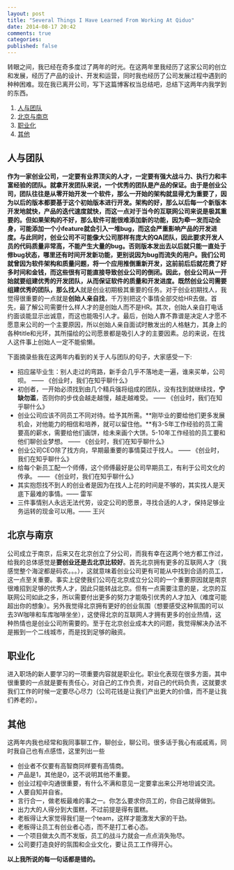 ```yaml
---
layout: post
title: "Several Things I Have Learned From Working At Qiduo"
date: 2014-08-17 20:42
comments: true
categories:
published: false
---
```


转眼之间，我已经在奇多度过了两年的时光。在这两年里我经历了这家公司的创立和发展，经历了产品的设计、开发和运营，同时我也经历了公司发展过程中遇到的种种困难。现在我已离开公司，写下这篇博客权当总结吧，总结下这两年内我学到的东西。

1. [人与团队](#people_and_team)
2. [北京与南京](#beijing_and_nanjing)
3. [职业化](#professional)
4. [其他](#others)
<!-- more -->

## <a id="people_and_team"></a>人与团队
**作为一家创业公司，一定要有业界顶尖的人才，一定要有强大战斗力、执行力和丰富经验的团队。**就拿开发团队来说，一个优秀的团队是产品的保证。由于是创业公司，团队往往是从零开始开发一个软件，那么一开始的架构就显得尤为重要了，因为以后的版本都要基于这个初始版本进行开发。架构的好，那么以后每一个新版本开发地就快，产品的迭代速度就快，而这一点对于当今的互联网公司来说是极其重要的。但如果架构的不好，那么软件可能很难添加新的功能，因为牵一发而动全身，可能添加一个小feature就会引入一堆bug，而这会严重影响产品的开发进度。与此同时，创业公司不可能像大公司那样有庞大的QA团队，因此要求开发人员的代码质量非常高，不能产生大量的bug。否则版本发出去以后就只能一直处于修bug状态，哪里还有时间开发新功能，更别说因为bug而流失的用户。我们公司就曾因为软件架构和质量问题，将一个应用推倒重新开发，这前前后后就花费了好多时间和金钱，而这些很有可能直接导致创业公司的倒闭。因此，创业公司从一开始就要组建优秀的开发团队，从而保证软件的质量和开发进度。既然创业公司需要组建优秀的团队，那么**找人**就是创业初期极其重要的任务。对于创业初期找人，我觉得很重要的一点就是**创始人亲自找**，千万别把这个事情全部交给HR去做。首先，最了解公司需要什么样人才的是创始人而不是HR。其次，创始人亲自打电话约面谈能显示出诚意，而这也能吸引人才。最后，创始人靠不靠谱是决定人才愿不愿意来公司的一个主要原因，所以创始人亲自面试时散发出的人格魅力，其身上的各种title和光环，其所描绘的公司愿景都是吸引人才的主要因素。总的来说，在找人这件事上创始人一定不能偷懒。

下面摘录些我在这两年内看到的关于人与团队的句子，大家感受一下:
* 招应届毕业生：别人走过的弯路，新手会几乎不落地走一遍，谁来买单，公司呗。 —— 《创业时，我们在知乎聊什么》
* 初创者，一开始必须找到由几个精兵强将组成的团队，没有找到就继续找，**宁缺勿滥**，否则你的步伐会越走越慢，越走越难受。 —— 《创业时，我们在知乎聊什么》
* 创业公司应该不同员工不同对待。给予其所需。**刚毕业的要给他们更多发展机会，对他能力的相信和培养，就可以留住他。**有3-5年工作经验的员工需要高的薪水，需要给他们画饼，给未来画个大饼。5-10年工作经验的员工要和他们聊创业梦想。 —— 《创业时，我们在知乎聊什么》
* 创业公司CEO除了找方向，早期最重要的事情莫过于找人。 —— 《创业时，我们在知乎聊什么》
* 给每个新员工配一个师傅，这个师傅最好是公司早期员工，有利于公司文化的传承。 —— 《创业时，我们在知乎聊什么》
* 其实抱怨找不到人的创业者是因为在找人上花的时间是不够的，其实找人是天底下最难的事情。—— 雷军
* 三件事情别人永远无法代劳，设定公司的愿景，寻找合适的人才，保持足够业务运转的现金可以用。—— 王兴

## <a id="beijing_and_nanjing"></a>北京与南京
公司成立于南京，后来又在北京创立了分公司，而我有幸在这两个地方都工作过，给我的总体感觉是**要创业还是去北京比较好**。首先北京拥有更多的互联网人才（我感觉整个海淀都是码农。。。），这就意味着创业公司更有可能从中找到合适的员工，这一点至关重要。事实上促使我们公司在北京成立分公司的一个重要原因就是南京很难招到足够的优秀人才，因此只能转战北京。但有一点需要注意的是，北京的互联网公司如此之多，所以需要付出更多的努力才能吸引优秀的人才加入（难度可能超出你的想象）。另外我觉得北京拥有更好的创业氛围（想要感受这种氛围的可以去3W咖啡和车库咖啡坐坐），这使得北京的互联网人才拥有更多的创业热情，这种热情也是创业公司所需要的。至于在北京创业成本大的问题，我觉得解决办法不是搬到一个二线城市，而是找到足够的融资。

## <a id="professional"></a>职业化
进入职场的新人要学习的一项重要内容就是职业化。职业化表现在很多方面，其中很重要的一点就是要有责任心，对自己的工作负责，对自己的代码负责，这就要求我们工作的时候一定要尽心尽力（公司花钱是让我们产出更大的价值，而不是让我们养老的）。

## <a id="others"></a>其他
这两年内我也经常和我同事聊工作，聊创业，聊公司。很多话于我心有戚戚焉，同时我自己也有点感悟，这里列出一些
* 创业者不仅要有高智商同样要有高情商。
* 产品是1，其他是0，这不说明其他不重要。
* 创业过程中沟通很重要，有什么不满和意见一定要拿出来公开地坦诚交流。
* 人要自知并自省。
* 言行合一，做老板最难的事之一。你怎么要求你员工的，你自己就得做到。
* 出力大的人得分到大蛋糕，不过前提是得有蛋糕。
* 老板得让大家觉得我们是一个team，这样才能激发大家的干劲。
* 老板得让员工有创业者心态，而不是打工者心态。
* 一个项目做太久而不发版，员工的战斗力就会一点点消失殆尽。
* 公司要打造良好的氛围和企业文化，要让员工工作得开心。

**以上我所说的每一句话都是错的。**
